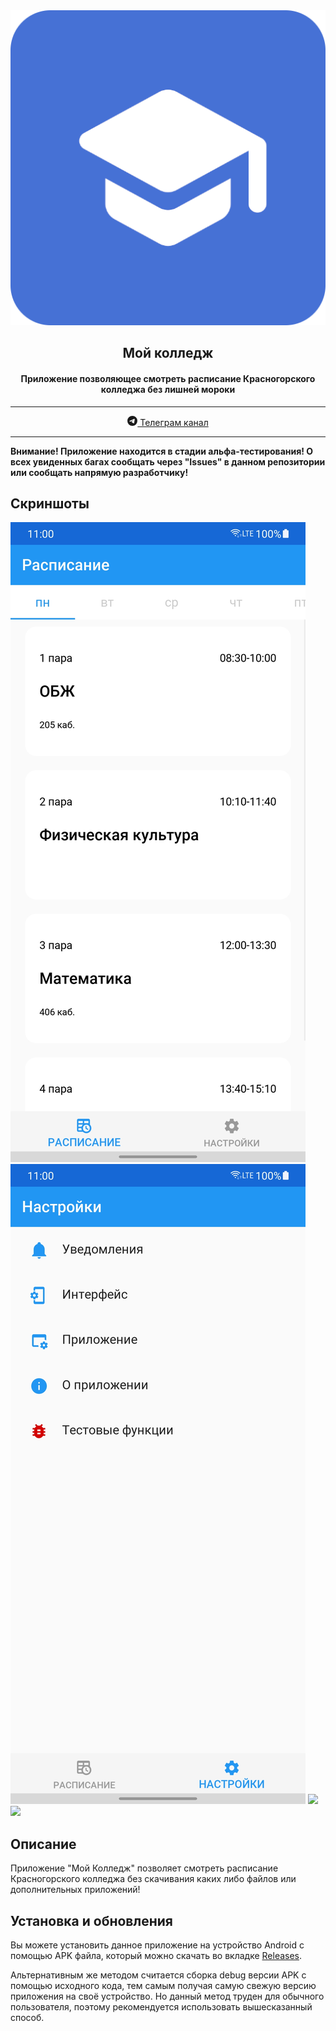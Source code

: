 <div style="text-align: center;"><img src="assets/rounded_icon.png" width="512"></div>
<div style="text-align: center;"><h2>Мой колледж</h2></div>
<h4 align="center">Приложение позволяющее смотреть расписание Красногорского колледжа без лишней мороки</h4>
<hr>
<center>
    <a href="https://t.me/adunyt">
        <svg xmlns="http://www.w3.org/2000/svg" width="16" height="16" fill="currentColor" class="bi bi-telegram" viewBox="0 0 16 16">
            <path d="M16 8A8 8 0 1 1 0 8a8 8 0 0 1 16 0zM8.287 5.906c-.778.324-2.334.994-4.666 2.01-.378.15-.577.298-.595.442-.03.243.275.339.69.47l.175.055c.408.133.958.288 1.243.294.26.006.549-.1.868-.32 2.179-1.471 3.304-2.214 3.374-2.23.05-.012.12-.026.166.016.047.041.042.12.037.141-.03.129-1.227 1.241-1.846 1.817-.193.18-.33.307-.358.336a8.154 8.154 0 0 1-.188.186c-.38.366-.664.64.015 1.088.327.216.589.393.85.571.284.194.568.387.936.629.093.06.183.125.27.187.331.236.63.448.997.414.214-.02.435-.22.547-.82.265-1.417.786-4.486.906-5.751a1.426 1.426 0 0 0-.013-.315.337.337 0 0 0-.114-.217.526.526 0 0 0-.31-.093c-.3.005-.763.166-2.984 1.09z"/>
        </svg>
        Телеграм канал
    </a>
</center>
<hr>
<b>Внимание! Приложение находится в стадии альфа-тестирования! О всех увиденных багах сообщать через "Issues" в данном репозитории или сообщать напрямую разработчику!</b>


## Скриншоты
<img src="screenshots/1.jpg">
<img src="screenshots/2.jpg">
<img src="screenshots/3.png">
<img src="screenshots/4.png">

## Описание
Приложение "Мой Колледж" позволяет смотреть расписание Красногорского колледжа без скачивания каких либо файлов или дополнительных приложений!

## Установка и обновления
Вы можете установить данное приложение на устройство Android с помощью APK файла, который можно скачать во вкладке [Releases](https://github.com/adunyt/mycollege/releases). 

Альтернативным же методом считается сборка debug версии APK с помощью исходного кода, тем самым получая самую свежую версию приложения на своё устройство. Но данный метод труден для обычного пользователя, поэтому рекомендуется использовать вышесказанный способ.